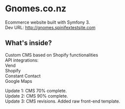 Gnomes.co.nz
========================

Ecommerce website built with Symfony 3.<br />
Dev URL: http://gnomes.spinifextestsite.com

What's inside?
--------------

Custom CMS based on Shopify functionalities  
API integrations:  
Vend <br />
Shopify <br />
Constant Contact <br />
Google Maps  <br />

Update 1: CMS 70% complete. <br />
Update 2: CMS 90% complete. <br />
Update 3: CMS revisions. Added raw front-end template. <br />
